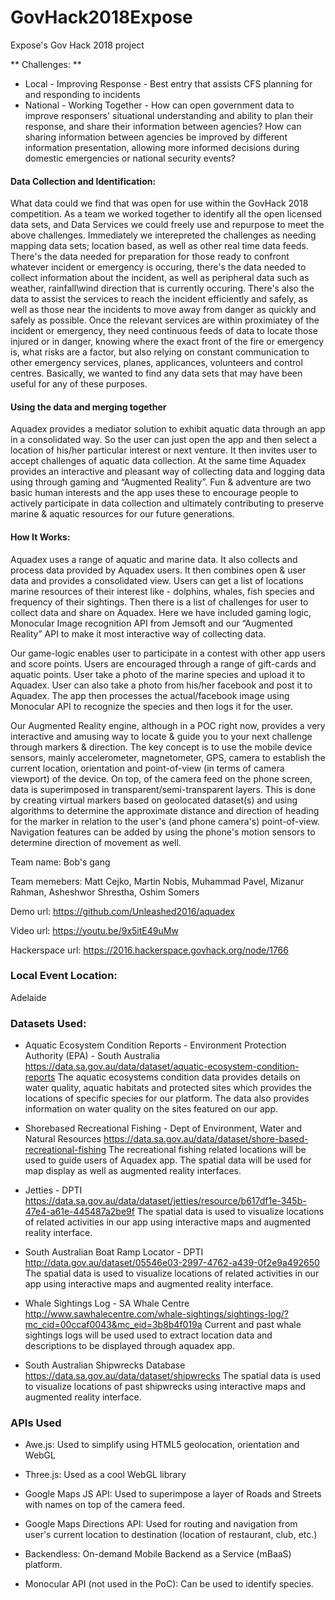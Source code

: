 # GovHack2018Expose
Expose's Gov Hack 2018 project

** Challenges: **
- Local - Improving Response - Best entry that assists CFS planning for and responding to incidents
- National - Working Together - How can open government data to improve responsers' situational understanding and ability to plan their response, and share their information between agencies? How can sharing information between agencies be improved by different information presentation, allowing more informed decisions during domestic emergencies or national security events?

#### Data Collection and Identification:
What data could we find that was open for use within the GovHack 2018 competition. As a team we worked together to identify all the open licensed data sets, and Data Services we could freely use and repurpose to meet the above challenges. Immediately we interepreted the challenges as needing mapping data sets; location based, as well as other real time data feeds. There's the data needed for preparation for those ready to confront whatever incident or emergency is occuring, there's the data needed to collect information about the incident, as well as peripheral data such as weather, rainfall\wind direction that is currently occuring. There's also the data to assist the services to reach the incident efficiently and safely, as well as those near the incidents to move away from danger as quickly and safely as possible. Once the relevant services are within proximiatey of the incident or emergency, they need continuous feeds of data to locate those injured or in danger, knowing where the exact front of the fire or emergency is, what risks are a factor, but also relying on constant communication to other emergency services, planes, applicances, volunteers and control centres. Basically, we wanted to find any data sets that may have been useful for any of these purposes.    

#### Using the data and merging together
Aquadex provides a mediator solution to exhibit aquatic data through an app in a consolidated way. So the user can just open the app and then select a location of his/her particular interest or next venture. It then invites user to accept challenges of aquatic data collection. At the same time Aquadex provides an interactive and pleasant way of collecting data and logging data using through gaming and “Augmented Reality”. Fun & adventure are two basic human interests and the app uses these to encourage people to actively participate in data collection and ultimately contributing to preserve marine & aquatic resources for our future generations.       

#### How It Works:
Aquadex uses a range of aquatic and marine data. It also collects and process data provided by Aquadex users. It then combines open & user data and provides a consolidated view. Users can get a list of locations marine resources of their interest like - dolphins, whales, fish species and frequency of their sightings. Then there is a list of challenges for user to collect data and share on Aquadex. Here we have included gaming logic, Monocular Image recognition API from Jemsoft and our “Augmented Reality” API to make it most interactive way of collecting data.

Our game-logic enables user to participate in a contest with other app users and score points. Users are encouraged through a range of gift-cards and aquatic points. User take a photo of the marine species and upload it to Aquadex. User can also take a photo from his/her facebook and post it to Aquadex. The app then processes the actual/facebook image using Monocular API to recognize the species and then logs it for the user.

Our Augmented Reality engine, although in a POC right now, provides a very interactive and amusing way to locate & guide you to your next challenge through markers & direction. The key concept is to use the mobile device sensors, mainly accelerometer, magnetometer, GPS, camera to establish the current location, orientation and point-of-view (in terms of camera viewport) of the device. On top, of the camera feed on the phone screen, data is superimposed in transparent/semi-transparent layers. This is done by creating virtual markers based on geolocated dataset(s) and using algorithms to determine the approximate distance and direction of heading for the marker in relation to the user's (and phone camera's) point-of-view. Navigation features can be added by using the phone's motion sensors to determine direction of movement as well.


Team name: Bob's gang

Team memebers: Matt Cejko, Martin Nobis, Muhammad Pavel, Mizanur Rahman, Asheshwor Shrestha, Oshim Somers

Demo url: https://github.com/Unleashed2016/aquadex

Video url: https://youtu.be/9x5itE49uMw

Hackerspace url: https://2016.hackerspace.govhack.org/node/1766

### Local Event Location:

Adelaide

### Datasets Used:

* Aquatic Ecosystem Condition Reports - Environment Protection Authority (EPA) - South Australia
https://data.sa.gov.au/data/dataset/aquatic-ecosystem-condition-reports The aquatic ecosystems condition data provides details on water quality, aquatic habitats and protected sites which provides the locations of specific species for our platform. The data also provides information on water quality on the sites featured on our app.

* Shorebased Recreational Fishing - Dept of Environment, Water and Natural Resources
https://data.sa.gov.au/data/dataset/shore-based-recreational-fishing The recreational fishing related locations will be used to guide users of Aquadex app. The spatial data will be used for map display as well as augmented reality interfaces.

* Jetties - DPTI
https://data.sa.gov.au/data/dataset/jetties/resource/b617df1e-345b-47e4-a61e-445487a2be9f The spatial data is used to visualize locations of related activities in our app using interactive maps and augmented reality interface.

* South Australian Boat Ramp Locator - DPTI http://data.gov.au/dataset/05546e03-2997-4762-a439-0f2e9a492650 The spatial data is used to visualize locations of related activities in our app using interactive maps and augmented reality interface.

* Whale Sightings Log - SA Whale Centre
http://www.sawhalecentre.com/whale-sightings/sightings-log/?mc_cid=00ccaf0043&mc_eid=3b8b4f019a Current and past whale sightings logs will be used used to extract location data and descriptions to be displayed through aquadex app.

* South Australian Shipwrecks Database https://data.sa.gov.au/data/dataset/shipwrecks The spatial data is used to visualize locations of past shipwrecks using interactive maps and augmented reality interface.

### APIs Used

* Awe.js: Used to simplify using HTML5 geolocation, orientation and WebGL

* Three.js: Used as a cool WebGL library

* Google Maps JS API: Used to superimpose a layer of Roads and Streets with names on top of the camera feed.

* Google Maps Directions API: Used for routing and navigation from user's current location to destination (location of restaurant, club, etc.)

* Backendless: On-demand Mobile Backend as a Service (mBaaS) platform.

* Monocular API (not used in the PoC): Can be used to identify species. 
